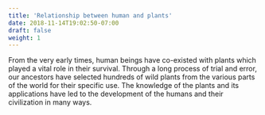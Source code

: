 ```yaml
---
title: 'Relationship between human and plants'
date: 2018-11-14T19:02:50-07:00
draft: false
weight: 1
---
```


From the very early times, human beings have
co-existed with plants which played a vital
role in their survival. Through a long process
of trial and error, our ancestors have selected
hundreds of wild plants from the various
parts of the world for their specific use. The
knowledge of the plants and its applications
have led to the development of the humans and
their civilization in many ways.